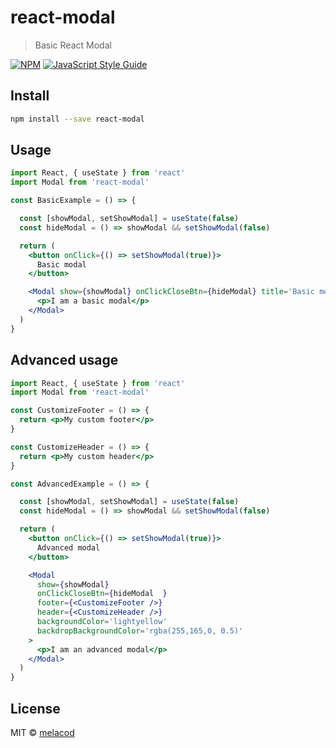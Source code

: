 # react-modal

> Basic React Modal

[![NPM](https://img.shields.io/npm/v/react-modal.svg)](https://www.npmjs.com/package/react-modal) [![JavaScript Style Guide](https://img.shields.io/badge/code_style-standard-brightgreen.svg)](https://standardjs.com)

## Install

```bash
npm install --save react-modal
```

## Usage

```jsx
import React, { useState } from 'react'
import Modal from 'react-modal'

const BasicExample = () => {

  const [showModal, setShowModal] = useState(false)
  const hideModal = () => showModal && setShowModal(false)

  return (
    <button onClick={() => setShowModal(true)}>
      Basic modal
    </button>

    <Modal show={showModal} onClickCloseBtn={hideModal} title='Basic modal'>
      <p>I am a basic modal</p>
    </Modal>
  )
}
```

## Advanced usage

```jsx
import React, { useState } from 'react'
import Modal from 'react-modal'

const CustomizeFooter = () => {
  return <p>My custom footer</p>
}

const CustomizeHeader = () => {
  return <p>My custom header</p>
}

const AdvancedExample = () => {

  const [showModal, setShowModal] = useState(false)
  const hideModal = () => showModal && setShowModal(false)

  return (
    <button onClick={() => setShowModal(true)}>
      Advanced modal
    </button>

    <Modal
      show={showModal}
      onClickCloseBtn={hideModal  }
      footer={<CustomizeFooter />}
      header={<CustomizeHeader />}
      backgroundColor='lightyellow'
      backdropBackgroundColor='rgba(255,165,0, 0.5)'
    >
      <p>I am an advanced modal</p>
    </Modal>
  )
}
```

## License

MIT © [melacod](https://github.com/melacod)
